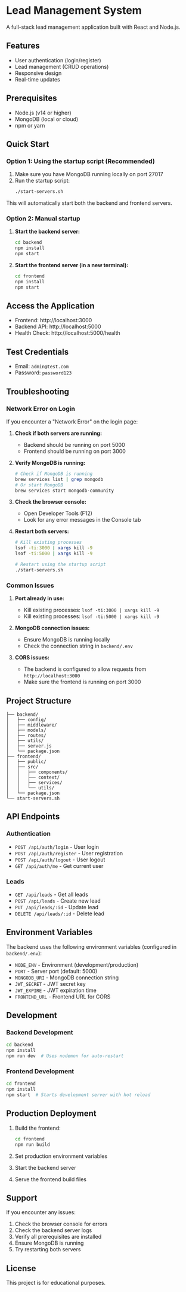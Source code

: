 # Lead Management System

A full-stack lead management application built with React and Node.js.

## Features

- User authentication (login/register)
- Lead management (CRUD operations)
- Responsive design
- Real-time updates

## Prerequisites

- Node.js (v14 or higher)
- MongoDB (local or cloud)
- npm or yarn

## Quick Start

### Option 1: Using the startup script (Recommended)

1. Make sure you have MongoDB running locally on port 27017
2. Run the startup script:
   ```bash
   ./start-servers.sh
   ```

This will automatically start both the backend and frontend servers.

### Option 2: Manual startup

1. **Start the backend server:**
   ```bash
   cd backend
   npm install
   npm start
   ```

2. **Start the frontend server (in a new terminal):**
   ```bash
   cd frontend
   npm install
   npm start
   ```

## Access the Application

- Frontend: http://localhost:3000
- Backend API: http://localhost:5000
- Health Check: http://localhost:5000/health

## Test Credentials

- Email: `admin@test.com`
- Password: `password123`

## Troubleshooting

### Network Error on Login

If you encounter a "Network Error" on the login page:

1. **Check if both servers are running:**
   - Backend should be running on port 5000
   - Frontend should be running on port 3000

2. **Verify MongoDB is running:**
   ```bash
   # Check if MongoDB is running
   brew services list | grep mongodb
   # Or start MongoDB
   brew services start mongodb-community
   ```

3. **Check the browser console:**
   - Open Developer Tools (F12)
   - Look for any error messages in the Console tab

4. **Restart both servers:**
   ```bash
   # Kill existing processes
   lsof -ti:3000 | xargs kill -9
   lsof -ti:5000 | xargs kill -9
   
   # Restart using the startup script
   ./start-servers.sh
   ```

### Common Issues

1. **Port already in use:**
   - Kill existing processes: `lsof -ti:3000 | xargs kill -9`
   - Kill existing processes: `lsof -ti:5000 | xargs kill -9`

2. **MongoDB connection issues:**
   - Ensure MongoDB is running locally
   - Check the connection string in `backend/.env`

3. **CORS issues:**
   - The backend is configured to allow requests from `http://localhost:3000`
   - Make sure the frontend is running on port 3000

## Project Structure

```
├── backend/
│   ├── config/
│   ├── middleware/
│   ├── models/
│   ├── routes/
│   ├── utils/
│   ├── server.js
│   └── package.json
├── frontend/
│   ├── public/
│   ├── src/
│   │   ├── components/
│   │   ├── context/
│   │   ├── services/
│   │   └── utils/
│   └── package.json
└── start-servers.sh
```

## API Endpoints

### Authentication
- `POST /api/auth/login` - User login
- `POST /api/auth/register` - User registration
- `POST /api/auth/logout` - User logout
- `GET /api/auth/me` - Get current user

### Leads
- `GET /api/leads` - Get all leads
- `POST /api/leads` - Create new lead
- `PUT /api/leads/:id` - Update lead
- `DELETE /api/leads/:id` - Delete lead

## Environment Variables

The backend uses the following environment variables (configured in `backend/.env`):

- `NODE_ENV` - Environment (development/production)
- `PORT` - Server port (default: 5000)
- `MONGODB_URI` - MongoDB connection string
- `JWT_SECRET` - JWT secret key
- `JWT_EXPIRE` - JWT expiration time
- `FRONTEND_URL` - Frontend URL for CORS

## Development

### Backend Development
```bash
cd backend
npm install
npm run dev  # Uses nodemon for auto-restart
```

### Frontend Development
```bash
cd frontend
npm install
npm start  # Starts development server with hot reload
```

## Production Deployment

1. Build the frontend:
   ```bash
   cd frontend
   npm run build
   ```

2. Set production environment variables
3. Start the backend server
4. Serve the frontend build files

## Support

If you encounter any issues:

1. Check the browser console for errors
2. Check the backend server logs
3. Verify all prerequisites are installed
4. Ensure MongoDB is running
5. Try restarting both servers

## License

This project is for educational purposes.
